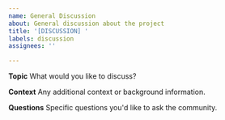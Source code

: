 ```yaml
---
name: General Discussion
about: General discussion about the project
title: '[DISCUSSION] '
labels: discussion
assignees: ''

---
```


**Topic**
What would you like to discuss?

**Context**
Any additional context or background information.

**Questions**
Specific questions you'd like to ask the community.
